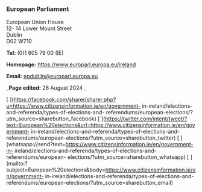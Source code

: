 ###  European Parliament

European Union House  
12- 14 Lower Mount Street  
Dublin  
D02 W710

**Tel:** (0)1 605 79 00 (IE)

**Homepage:** [ https://www.europarl.europa.eu/ireland
](https://www.europarl.europa.eu/ireland)

**Email:** [ epdublin@europarl.europa.eu ](mailto:epdublin@europarl.europa.eu)

_**Page edited:** 26 August 2024 _

[
](https://facebook.com/sharer/sharer.php?u=https://www.citizensinformation.ie/en/government-
in-ireland/elections-and-referenda/types-of-elections-and-
referendums/european-elections/?utm_source=sharebutton_facebook) [
](https://twitter.com/intent/tweet/?text=European%20elections&url=https://www.citizensinformation.ie/en/government-
in-ireland/elections-and-referenda/types-of-elections-and-
referendums/european-elections/?utm_source=sharebutton_twitter) [
](whatsapp://send?text=https://www.citizensinformation.ie/en/government-in-
ireland/elections-and-referenda/types-of-elections-and-referendums/european-
elections/?utm_source=sharebutton_whatsapp) [
](mailto:?subject=European%20elections&body=https://www.citizensinformation.ie/en/government-
in-ireland/elections-and-referenda/types-of-elections-and-
referendums/european-elections/?utm_source=sharebutton_email) [
](javascript:void\(0\))
